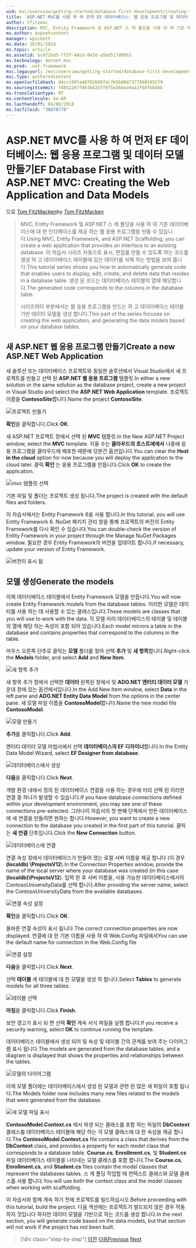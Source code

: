 ```yaml
---
uid: mvc/overview/getting-started/database-first-development/creating-the-web-application
title: 'ASP.NET MVC를 사용 하 여 먼저 EF 데이터베이스: 웹 응용 프로그램 및 데이터 모델 만들기 | Microsoft Docs'
author: tfitzmac
description: MVC, Entity Framework 및 ASP.NET 스 캐 폴딩을 사용 하 여 기존 데이터베이스에 대 한 인터페이스를 제공 하는 웹 응용 프로그램을 만들 수 있습니다. 이 자습서 seri 중...
ms.author: aspnetcontent
manager: wpickett
ms.date: 10/01/2014
ms.topic: article
ms.assetid: bc8f2bd5-ff57-4dcd-8418-a5bd517d8953
ms.technology: dotnet-mvc
ms.prod: .net-framework
msc.legacyurl: /mvc/overview/getting-started/database-first-development/creating-the-web-application
msc.type: authoredcontent
ms.openlocfilehash: 04ccc00fa48702608fdc7b5b00d73778985852f9
ms.sourcegitcommit: f8852267f463b62d7f975e56bea9aa3f68fbbdeb
ms.translationtype: MT
ms.contentlocale: ko-KR
ms.lasthandoff: 04/06/2018
ms.locfileid: "30878778"
---
```

<a name="ef-database-first-with-aspnet-mvc-creating-the-web-application-and-data-models"></a><span data-ttu-id="ba15b-104">ASP.NET MVC를 사용 하 여 먼저 EF 데이터베이스: 웹 응용 프로그램 및 데이터 모델 만들기</span><span class="sxs-lookup"><span data-stu-id="ba15b-104">EF Database First with ASP.NET MVC: Creating the Web Application and Data Models</span></span>
====================
<span data-ttu-id="ba15b-105">으로 [Tom FitzMacken](https://github.com/tfitzmac)</span><span class="sxs-lookup"><span data-stu-id="ba15b-105">by [Tom FitzMacken](https://github.com/tfitzmac)</span></span>

> <span data-ttu-id="ba15b-106">MVC, Entity Framework 및 ASP.NET 스 캐 폴딩을 사용 하 여 기존 데이터베이스에 대 한 인터페이스를 제공 하는 웹 응용 프로그램을 만들 수 있습니다.</span><span class="sxs-lookup"><span data-stu-id="ba15b-106">Using MVC, Entity Framework, and ASP.NET Scaffolding, you can create a web application that provides an interface to an existing database.</span></span> <span data-ttu-id="ba15b-107">이 자습서 시리즈 자동으로 표시, 편집를 만들 수 있도록 하는 코드를 생성 하 고 데이터베이스 테이블에 있는 데이터를 삭제 하는 방법을 보여 줍니다.</span><span class="sxs-lookup"><span data-stu-id="ba15b-107">This tutorial series shows you how to automatically generate code that enables users to display, edit, create, and delete data that resides in a database table.</span></span> <span data-ttu-id="ba15b-108">생성 된 코드는 데이터베이스 테이블의 열에 해당합니다.</span><span class="sxs-lookup"><span data-stu-id="ba15b-108">The generated code corresponds to the columns in the database table.</span></span>
> 
> <span data-ttu-id="ba15b-109">시리즈의이 부분에서는 웹 응용 프로그램을 만드는 하 고 데이터베이스 테이블 기반 데이터 모델을 생성 합니다.</span><span class="sxs-lookup"><span data-stu-id="ba15b-109">This part of the series focuses on creating the web application, and generating the data models based on your database tables.</span></span>


## <a name="create-a-new-aspnet-web-application"></a><span data-ttu-id="ba15b-110">새 ASP.NET 웹 응용 프로그램 만들기</span><span class="sxs-lookup"><span data-stu-id="ba15b-110">Create a new ASP.NET Web Application</span></span>

<span data-ttu-id="ba15b-111">새 솔루션 또는 데이터베이스 프로젝트와 동일한 솔루션에서 Visual Studio에서 새 프로젝트를 만들고 선택 된 **ASP.NET 웹 응용 프로그램** 템플릿.</span><span class="sxs-lookup"><span data-stu-id="ba15b-111">In either a new solution or the same solution as the database project, create a new project in Visual Studio and select the **ASP.NET Web Application** template.</span></span> <span data-ttu-id="ba15b-112">프로젝트 이름을 **ContosoSite**합니다.</span><span class="sxs-lookup"><span data-stu-id="ba15b-112">Name the project **ContosoSite**.</span></span>

![프로젝트 만들기](creating-the-web-application/_static/image1.png)

<span data-ttu-id="ba15b-114">**확인**을 클릭합니다.</span><span class="sxs-lookup"><span data-stu-id="ba15b-114">Click **OK**.</span></span>

<span data-ttu-id="ba15b-115">새 ASP.NET 프로젝트 창에서 선택 된 **MVC** 템플릿.</span><span class="sxs-lookup"><span data-stu-id="ba15b-115">In the New ASP.NET Project window, select the **MVC** template.</span></span> <span data-ttu-id="ba15b-116">지울 수는 **클라우드의 호스트에에서** 나중에 응용 프로그램을 클라우드에 배포한 때문에 당분간 옵션입니다.</span><span class="sxs-lookup"><span data-stu-id="ba15b-116">You can clear the **Host in the cloud** option for now because you will deploy the application to the cloud later.</span></span> <span data-ttu-id="ba15b-117">클릭 **확인** 는 응용 프로그램을 만듭니다.</span><span class="sxs-lookup"><span data-stu-id="ba15b-117">Click **OK** to create the application.</span></span>

![mvc 템플릿 선택](creating-the-web-application/_static/image2.png)

<span data-ttu-id="ba15b-119">기본 파일 및 폴더는 프로젝트 생성 됩니다.</span><span class="sxs-lookup"><span data-stu-id="ba15b-119">The project is created with the default files and folders.</span></span>

<span data-ttu-id="ba15b-120">이 자습서에서는 Entity Framework 6을 사용 합니다.</span><span class="sxs-lookup"><span data-stu-id="ba15b-120">In this tutorial, you will use Entity Framework 6.</span></span> <span data-ttu-id="ba15b-121">NuGet 패키지 관리 창을 통해 프로젝트의 버전의 Entity Framework를 다시 확인 수 있습니다.</span><span class="sxs-lookup"><span data-stu-id="ba15b-121">You can double-check the version of Entity Framework in your project through the Manage NuGet Packages window.</span></span> <span data-ttu-id="ba15b-122">필요한 경우 Entity Framework의 버전을 업데이트 합니다.</span><span class="sxs-lookup"><span data-stu-id="ba15b-122">If necessary, update your version of Entity Framework.</span></span>

![버전이 표시 됨](creating-the-web-application/_static/image3.png)

## <a name="generate-the-models"></a><span data-ttu-id="ba15b-124">모델 생성</span><span class="sxs-lookup"><span data-stu-id="ba15b-124">Generate the models</span></span>

<span data-ttu-id="ba15b-125">이제 데이터베이스 테이블에서 Entity Framework 모델을 만듭니다.</span><span class="sxs-lookup"><span data-stu-id="ba15b-125">You will now create Entity Framework models from the database tables.</span></span> <span data-ttu-id="ba15b-126">이러한 모델은 데이터를 사용 하는 데 사용할 수 있는 클래스입니다.</span><span class="sxs-lookup"><span data-stu-id="ba15b-126">These models are classes that you will use to work with the data.</span></span> <span data-ttu-id="ba15b-127">각 모델 미러 데이터베이스의 테이블 및 테이블의 열에 해당 하는 속성이 포함 되어 있습니다.</span><span class="sxs-lookup"><span data-stu-id="ba15b-127">Each model mirrors a table in the database and contains properties that correspond to the columns in the table.</span></span>

<span data-ttu-id="ba15b-128">마우스 오른쪽 단추로 클릭는 **모델** 폴더를 찾아 선택 **추가** 및 **새 항목**합니다.</span><span class="sxs-lookup"><span data-stu-id="ba15b-128">Right-click the **Models** folder, and select **Add** and **New Item**.</span></span>

![새 항목 추가](creating-the-web-application/_static/image4.png)

<span data-ttu-id="ba15b-130">새 항목 추가 창에서 선택한 **데이터** 왼쪽된 창에서 및 **ADO.NET 엔터티 데이터 모델** 가운데 창에 있는 옵션에서입니다.</span><span class="sxs-lookup"><span data-stu-id="ba15b-130">In the Add New Item window, select **Data** in the left pane and **ADO.NET Entity Data Model** from the options in the center pane.</span></span> <span data-ttu-id="ba15b-131">새 모델 파일 이름을 **ContosoModel**합니다.</span><span class="sxs-lookup"><span data-stu-id="ba15b-131">Name the new model file **ContosoModel**.</span></span>

![모델 만들기](creating-the-web-application/_static/image5.png)

<span data-ttu-id="ba15b-133">**추가**를 클릭합니다.</span><span class="sxs-lookup"><span data-stu-id="ba15b-133">Click **Add**.</span></span>

<span data-ttu-id="ba15b-134">엔터티 데이터 모델 마법사에서 선택 **데이터베이스의 EF 디자이너**합니다.</span><span class="sxs-lookup"><span data-stu-id="ba15b-134">In the Entity Data Model Wizard, select **EF Designer from database**.</span></span>

![데이터베이스에서 생성](creating-the-web-application/_static/image6.png)

<span data-ttu-id="ba15b-136">**다음**을 클릭합니다.</span><span class="sxs-lookup"><span data-stu-id="ba15b-136">Click **Next**.</span></span>

<span data-ttu-id="ba15b-137">개발 환경 내에서 정의 된 데이터베이스 연결을 사용 하는 경우에 미리 선택 된 이러한 연결 중 하나가 발생할 수 있습니다.</span><span class="sxs-lookup"><span data-stu-id="ba15b-137">If you have database connections defined within your development environment, you may see one of these connections pre-selected.</span></span> <span data-ttu-id="ba15b-138">그러나이 자습서의 첫 번째 단계에서 만든 데이터베이스에 새 연결을 만들려면 원하는 합니다.</span><span class="sxs-lookup"><span data-stu-id="ba15b-138">However, you want to create a new connection to the database you created in the first part of this tutorial.</span></span> <span data-ttu-id="ba15b-139">클릭는 **새 연결** 단추입니다.</span><span class="sxs-lookup"><span data-stu-id="ba15b-139">Click the **New Connection** button.</span></span>

![데이터베이스에 연결](creating-the-web-application/_static/image7.png)

<span data-ttu-id="ba15b-141">연결 속성 창에서 데이터베이스가 만들어 졌는 로컬 서버 이름을 제공 합니다 (이 경우 **(localdb) \ProjectsV12**).</span><span class="sxs-lookup"><span data-stu-id="ba15b-141">In the Connection Properties window, provide the name of the local server where your database was created (in this case **(localdb)\ProjectsV12**).</span></span> <span data-ttu-id="ba15b-142">입력 한 후 서버 이름을, 사용 가능한 데이터베이스에서의 ContosoUniversityData를 선택 합니다.</span><span class="sxs-lookup"><span data-stu-id="ba15b-142">After providing the server name, select the ContosoUniversityData from the available databases.</span></span>

![연결 속성 설정](creating-the-web-application/_static/image8.png)

<span data-ttu-id="ba15b-144">**확인**을 클릭합니다.</span><span class="sxs-lookup"><span data-stu-id="ba15b-144">Click **OK**.</span></span>

<span data-ttu-id="ba15b-145">올바른 연결 속성이 표시 됩니다.</span><span class="sxs-lookup"><span data-stu-id="ba15b-145">The correct connection properties are now displayed.</span></span> <span data-ttu-id="ba15b-146">연결에 대 한 기본 이름을 사용 하 여 Web.Config 파일에서</span><span class="sxs-lookup"><span data-stu-id="ba15b-146">You can use the default name for connection in the Web.Config file</span></span>

![연결 설정](creating-the-web-application/_static/image9.png)

<span data-ttu-id="ba15b-148">**다음**을 클릭합니다.</span><span class="sxs-lookup"><span data-stu-id="ba15b-148">Click **Next**.</span></span>

<span data-ttu-id="ba15b-149">선택 **테이블** 세 테이블에 대 한 모델을 생성 하 합니다.</span><span class="sxs-lookup"><span data-stu-id="ba15b-149">Select **Tables** to generate models for all three tables.</span></span>

![테이블 선택](creating-the-web-application/_static/image10.png)

<span data-ttu-id="ba15b-151">**마침**을 클릭합니다.</span><span class="sxs-lookup"><span data-stu-id="ba15b-151">Click **Finish**.</span></span>

<span data-ttu-id="ba15b-152">보안 경고가 표시 되 면 선택 **확인** 계속 서식 파일을 실행 합니다.</span><span class="sxs-lookup"><span data-stu-id="ba15b-152">If you receive a security warning, select **OK** to continue running the template.</span></span>

<span data-ttu-id="ba15b-153">데이터베이스 테이블에서 생성 되어 및 속성 및 테이블 간의 관계를 보여 주는 다이어그램 표시 됩니다.</span><span class="sxs-lookup"><span data-stu-id="ba15b-153">The models are generated from the database tables, and a diagram is displayed that shows the properties and relationships between the tables.</span></span>

![모델의 다이어그램](creating-the-web-application/_static/image11.png)

<span data-ttu-id="ba15b-155">이제 모델 폴더에는 데이터베이스에서 생성 된 모델과 관련 된 많은 새 파일이 포함 됩니다.</span><span class="sxs-lookup"><span data-stu-id="ba15b-155">The Models folder now includes many new files related to the models that were generated from the database.</span></span>

![새 모델 파일 표시](creating-the-web-application/_static/image12.png)

<span data-ttu-id="ba15b-157">**ContosoModel.Context.cs** 에서 파생 되는 클래스를 포함 하는 파일의 **DbContext** 클래스를 데이터베이스 테이블에 해당 하는 각 모델 클래스에 대 한 속성을 제공 합니다.</span><span class="sxs-lookup"><span data-stu-id="ba15b-157">The **ContosoModel.Context.cs** file contains a class that derives from the **DbContext** class, and provides a property for each model class that corresponds to a database table.</span></span> <span data-ttu-id="ba15b-158">**Course.cs**, **Enrollment.cs**, 및 **Student.cs** 파일 데이터베이스 테이블을 나타내는 모델 클래스를 포함 합니다.</span><span class="sxs-lookup"><span data-stu-id="ba15b-158">The **Course.cs**, **Enrollment.cs**, and **Student.cs** files contain the model classes that represent the databases tables.</span></span> <span data-ttu-id="ba15b-159">스 캐 폴딩 작업할 때 컨텍스트 클래스와 모델 클래스를 사용 합니다.</span><span class="sxs-lookup"><span data-stu-id="ba15b-159">You will use both the context class and the model classes when working with scaffolding.</span></span>

<span data-ttu-id="ba15b-160">이 자습서와 함께 계속 하기 전에 프로젝트를 빌드하십시오.</span><span class="sxs-lookup"><span data-stu-id="ba15b-160">Before proceeding with this tutorial, build the project.</span></span> <span data-ttu-id="ba15b-161">다음 섹션에는 프로젝트가 빌드되지 않은 경우 작동 하지 것입니다 하지만 데이터 모델을 기반으로 하는 코드를 생성 합니다.</span><span class="sxs-lookup"><span data-stu-id="ba15b-161">In the next section, you will generate code based on the data models, but that section will not work if the project has not been built.</span></span>

> [!div class="step-by-step"]
> <span data-ttu-id="ba15b-162">[이전](setting-up-database.md)
> [다음](generating-views.md)</span><span class="sxs-lookup"><span data-stu-id="ba15b-162">[Previous](setting-up-database.md)
[Next](generating-views.md)</span></span>
